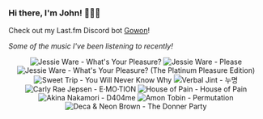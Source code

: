 ### Hi there, I'm John! 🏄🏻‍♂️

Check out my Last.fm Discord bot [Gowon](http://gowon.ca)!

_Some of the music I've been listening to recently!_


<!-- lastfm -->
<p align="center"><img src="https://lastfm.freetls.fastly.net/i/u/64s/1efdf5b6ba52459efb7a4a3f60b0d2a8.jpg" title="Jessie Ware - What's Your Pleasure?"> <img src="https://lastfm.freetls.fastly.net/i/u/64s/7479b651889525b577b2d793cc9f6636.jpg" title="Jessie Ware - Please"> <img src="https://lastfm.freetls.fastly.net/i/u/64s/86e165926623af0b9c45ea8b58fb5efc.jpg" title="Jessie Ware - What's Your Pleasure? (The Platinum Pleasure Edition)"> <img src="https://lastfm.freetls.fastly.net/i/u/64s/8a57f395a7b21653e569012419d602d6.jpg" title="Sweet Trip - You Will Never Know Why"> <img src="https://lastfm.freetls.fastly.net/i/u/64s/0889d78948702f56f7f5762394c57c74.png" title="Verbal Jint - 누명"> <img src="https://lastfm.freetls.fastly.net/i/u/64s/fec9b0cbbeeb4e47c1f8457d75da5595.png" title="Carly Rae Jepsen - E·MO·TION"> <img src="https://lastfm.freetls.fastly.net/i/u/64s/63418a4ffc590e3f2efee5db1f25db43.jpg" title="House of Pain - House of Pain"> <img src="https://lastfm.freetls.fastly.net/i/u/64s/dcc31618c4024490bb5ef27db4fc89c8.jpg" title="Akina Nakamori - D404me"> <img src="https://lastfm.freetls.fastly.net/i/u/64s/7963978124c87b5120f9b2eff4a74228.jpg" title="Amon Tobin - Permutation"> <img src="https://lastfm.freetls.fastly.net/i/u/64s/c17e319c753b12767e9639b211d563e0.jpg" title="Deca & Neon Brown - The Donner Party"> </p>
